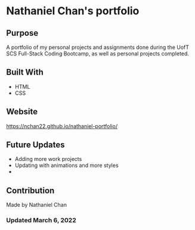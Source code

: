 # Nathaniel Chan's portfolio

## Purpose
A portfolio of my personal projects and assignments done during the UofT SCS Full-Stack Coding Bootcamp, as well as personal projects completed.

## Built With

- HTML
- CSS

## Website

https://nchan22.github.io/nathaniel-portfolio/

## Future Updates

- Adding more work projects
- Updating with animations and more styles
- 


## Contribution

Made by Nathaniel Chan

### Updated March 6, 2022
